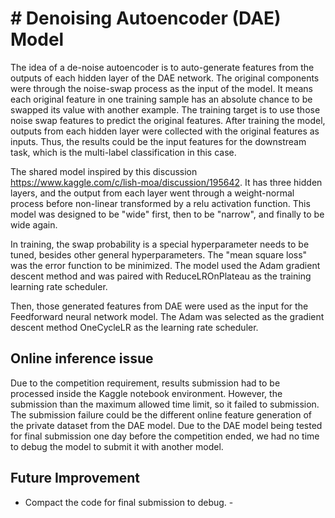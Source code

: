 # # Denoising Autoencoder (DAE) Model

The idea of a de-noise autoencoder is to auto-generate features from the outputs of each hidden layer of the DAE network. The original components were through the noise-swap process as the input of the model. It means each original feature in one training sample has an absolute chance to be swapped its value with another example. The training target is to use those noise swap features to predict the original features. After training the model, outputs from each hidden layer were collected with the original features as inputs. Thus, the results could be the input features for the downstream task, which is the multi-label classification in this case.

The shared model inspired by this discussion https://www.kaggle.com/c/lish-moa/discussion/195642. It has three hidden layers, and the output from each layer went through a weight-normal process before non-linear transformed by a relu activation function. This model was designed to be "wide" first, then to be "narrow", and finally to be wide again.

In training, the swap probability is a special hyperparameter needs to be tuned, besides other general hyperparameters. The "mean square loss" was the error function to be minimized. The model used the Adam gradient descent method and was paired with ReduceLROnPlateau as the training learning rate scheduler. 



Then, those generated features from DAE were used as the input for the Feedforward neural network model. The Adam was selected as the gradient descent method OneCycleLR as the learning rate scheduler. 

## Online inference issue

Due to the competition requirement, results submission had to be processed inside the Kaggle notebook environment. However, the submission than the maximum allowed time limit, so it failed to submission. The submission failure could be the different online feature generation of the private dataset from the DAE model. Due to the DAE model being tested for final submission one day before the competition ended, we had no time to debug the model to submit it with another model. 

## Future Improvement

- Compact the code for final submission to debug. -
